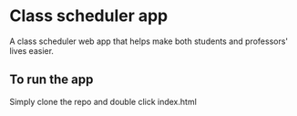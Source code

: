 # Class scheduler app

A class scheduler web app that helps make both students and professors' lives easier.<br>

## To run the app
Simply clone the repo and double click index.html
